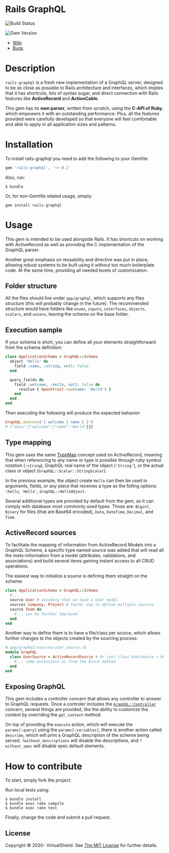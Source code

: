 # Rails GraphQL

![Build Status](https://github.com/virtualshield/rails-graphql/workflows/Tests/badge.svg)
<!-- [![Code Climate](https://codeclimate.com/github/virtualshield/rails-graphql/badges/gpa.svg)](https://codeclimate.com/github/virtualshield/rails-graphql) -->
![Gem Version](https://badge.fury.io/rb/rails-graphql.svg)
<!--([![Test Coverage](https://codeclimate.com/github/virtualshield/rails-graphql/badges/coverage.svg)](https://codeclimate.com/github/virtualshield/rails-graphql/coverage))-->
<!--([![Dependency Status](https://gemnasium.com/badges/github.com/virtualshield/rails-graphql.svg)](https://gemnasium.com/github.com/virtualshield/rails-graphql))-->

* [Wiki](https://github.com/virtualshield/rails-graphql/wiki)
* [Bugs](https://github.com/virtualshield/rails-graphql/issues)

# Description

`rails-graphql` is a fresh new implementation of a GraphQL server, designed to be
as close as possible to Rails architecture and interfaces, which implies that it has
shortcuts, lots of syntax sugar, and direct connection with Rails features like
**ActiveRecord** and **ActionCable**.

This gem has its **own parser**, written from scratch, using the
**C-API of Ruby**, which empowers it with an outstanding performance.
Plus, all the features provided were carefully developed so that everyone will feel
comfortable and able to apply in all application sizes and patterns.

# Installation
To install rails-graphql you need to add the following to your Gemfile:
```ruby
gem 'rails-graphql', '~> 0.1'
```

Also, run:

```
$ bundle
```

Or, for non-Gemfile related usage, simply:

```
gem install rails-graphql
```

# Usage
This gem is intended to be used alongside Rails. It has shortcuts on working
with ActiveRecord as well as providing the C implementation of the GraphQL
parser.

Another great emphasis on reusability and directive was put in place, allowing
robust systems to be built using it without too much boilerplate code. At the
same time, providing all needed levels of customization.

## Folder structure
All the files should live under `app/graphql`, which supports any files
structure (this will probably change in the future). The recommended structure
would have folders like `enums`, `inputs`, `interfaces`, `objects`, `scalars`,
and `unions`, leaving the schema on the base folder.

## Execution sample
If your schema is short, you can define all your elements straightforward from
the schema definition:

```ruby
class ApplicationSchema < GraphQL::Schema
  object 'Hello' do
    field :name, :string, null: false
  end

  query_fields do
    field :welcome, :hello, null: false do
      resolve { OpenStruct.new(name: 'World') }
    end
  end
end
```

Then executing the following will produce the expected behavior:
```ruby
GraphQL.execute('{ welcome { name } }')
# {"data":{"welcome":{"name":"World"}}}
```

## Type mapping
This gem uses the same [TypeMap](lib/rails/graphql/type_map.rb) concept used on
ActiveRecord, meaning that when referencing to any name or type is possible
through ruby symbol notation (`:string`), GraphQL real name of the object
(`'String'`), or the actual class or object (`GraphQL::Scalar::StringScalar`).

In the previous example, the object create `Hello` can then be used in
arguments, fields, or any place that receives a type as the folling options:
`:hello`, `'Hello'`, `GraphQL::HelloObject`.

Several additional types are provided by default from the gem, so it can comply
with database most commonly used types. Those are: `Bigint`, `Binary` for files
(that are Base64 encoded), `Date`, `DateTime`, `Decimal`, and `Time`.

## ActiveRecord sources
To facilitate the mapping of information from ActiveRecord Models into a GraphQL
Scheme, a specific type named source was added that will read all the
meta-information from a model (attributes, validations, and associations) and
build several items gaining instant access to all CRUD operations.

The easiest way to initialize a source is defining them straight on the scheme:
```ruby
class ApplicationSchema < GraphQL::Schema
  #...
  source User # assuming that we have a User model
  sources Company, Project # faster way to define multiple sources
  source Team do
    #... can be further improved
  end
end
```

Another way to define them is to have a file/class per source, which allows
further changes to the objects created by the sourcing process:
```ruby
# app/graphql/sources/user_source.rb
module GraphQL
  class UserSource < ActiveRecordSource # Or just class UserSource < ARSource
    #... same extensions as from the block method
  end
end
```

## Exposing GraphQL
This gem includes a controller concern that allows any controller to answer to
GraphQL requests. Once a controler includes the
[`GraphQL::Controller`](lib/rails/graphql/railties/controller.rb) concern,
several things are provided, like the ability to customize the context by
overriding the `gql_context` method.

On top of providing the `execute` action, which will execute the
`params[:query]` using the `params[:variables]`, there is another action called
`describe`, which will print a GraphQL description of the scheme being served.
`?without_descriptions` will disable the descriptions, and `?without_spec` will
disable spec default elements.

# How to contribute

To start, simply fork the project.

Run local tests using:
```
$ bundle install
$ bundle exec rake compile
$ bundle exec rake test
```
Finally, change the code and submit a pull request.

## License

Copyright © 2020- VirtualShield. See [The MIT License](MIT-LICENSE) for further
details.
